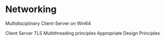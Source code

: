 # Networking
Multidisciplinary Client-Server on Win64

Client
Server
TLS
Multithreading principles
Appropriate Design Principles
